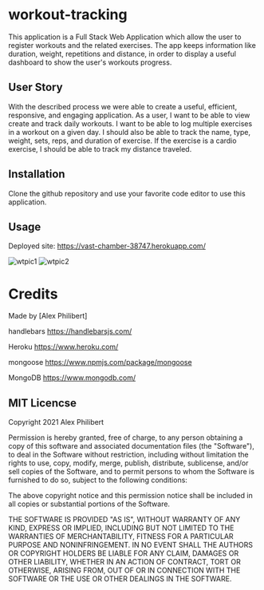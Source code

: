 # workout-tracking

This application is a Full Stack Web Application which allow the user to register workouts and the related exercises. The app keeps information like duration, weight, repetitions and distance, in order to display a useful dashboard to show the user's workouts progress.


## User Story

With the described process we were able to create a useful, efficient, responsive, and engaging application.
As a user, I want to be able to view create and track daily workouts. I want to be able to log multiple exercises in a workout on a given day. I should also be able to track the name, type, weight, sets, reps, and duration of exercise. If the exercise is a cardio exercise, I should be able to track my distance traveled.


## Installation 

Clone the github repository and use your favorite code editor to use this application.

## Usage

Deployed site: https://vast-chamber-38747.herokuapp.com/

![wtpic1](https://user-images.githubusercontent.com/60405505/127433144-027ee882-7766-4ecf-ab39-567f9bf2c8f1.GIF)
![wtpic2](https://user-images.githubusercontent.com/60405505/127433152-ba45ca75-c1b0-4816-97f2-d580738ed11f.GIF)





# Credits

Made by [Alex Philibert]

handlebars https://handlebarsjs.com/

Heroku https://www.heroku.com/

mongoose https://www.npmjs.com/package/mongoose

MongoDB https://www.mongodb.com/


## MIT Licencse

Copyright 2021 Alex Philibert

Permission is hereby granted, free of charge, to any person obtaining a copy of this software and associated documentation files (the "Software"), to deal in the Software without restriction, including without limitation the rights to use, copy, modify, merge, publish, distribute, sublicense, and/or sell copies of the Software, and to permit persons to whom the Software is furnished to do so, subject to the following conditions:

The above copyright notice and this permission notice shall be included in all copies or substantial portions of the Software.

THE SOFTWARE IS PROVIDED "AS IS", WITHOUT WARRANTY OF ANY KIND, EXPRESS OR IMPLIED, INCLUDING BUT NOT LIMITED TO THE WARRANTIES OF MERCHANTABILITY, FITNESS FOR A PARTICULAR PURPOSE AND NONINFRINGEMENT. IN NO EVENT SHALL THE AUTHORS OR COPYRIGHT HOLDERS BE LIABLE FOR ANY CLAIM, DAMAGES OR OTHER LIABILITY, WHETHER IN AN ACTION OF CONTRACT, TORT OR OTHERWISE, ARISING FROM, OUT OF OR IN CONNECTION WITH THE SOFTWARE OR THE USE OR OTHER DEALINGS IN THE SOFTWARE.

